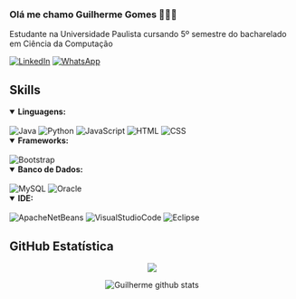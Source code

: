 ### Olá me chamo Guilherme Gomes 👨‍💻🎸
Estudante na Universidade Paulista cursando 5º semestre do bacharelado em Ciência da Computação

[![LinkedIn](https://img.shields.io/badge/LinkedIn-0077B5?style=for-the-badge&logo=linkedin&logoColor=white)](https://www.linkedin.com/in/guioliveira1711/)
[![WhatsApp](https://img.shields.io/badge/WhatsApp-25D366?style=for-the-badge&logo=whatsapp&logoColor=white)](https://api.whatsapp.com/send?l=pt&amp;phone=5511973864580)

## **Skills**

<details open>
	<summary><b>Linguagens:</b></summary>
	<br> 
	<img title="Java" alt="Java" src="https://icongr.am/devicon/java-original.svg?size=50&color=currentColor">  
	<img title="Python" alt="Python" src="https://icongr.am/devicon/python-original.svg?size=50&color=currentColor">  
	<img title="JavaScript" alt="JavaScript" src="https://icongr.am/devicon/javascript-original.svg?size=50&color=currentColor">  
	<img title="HTML" alt="HTML" src="https://icongr.am/devicon/html5-original.svg?size=50&color=currentColor">  
	<img title="CSS" alt="CSS" src="https://icongr.am/devicon/css3-original.svg?size=50&color=currentColor">  
</details>

<details open>
	<summary><b>Frameworks:</b></summary>
	<br>
	<img title="Bootstrap" alt="Bootstrap" src="https://icongr.am/simple/bootstrap.svg?size=50&color=currentColor&colored=true"> 
</details>

<details open>
	<summary><b>Banco de Dados:</b></summary>
	<br>
	<img title="MySQL" alt="MySQL" src="https://icongr.am/devicon/mysql-original.svg?size=50&color=currentColor"> 
	<img title="Oracle" alt="Oracle" src="https://icongr.am/devicon/oracle-original.svg?size=50&color=currentColor"> 
</details>

<details open>
	<summary><b>IDE:</b></summary>
	<br>
	<img title="ApacheNetBeans" alt="ApacheNetBeans" src="https://icongr.am/simple/apachenetbeanside.svg?size=50&color=currentColor&colored=true"> 
	<img title="VisualStudioCode" alt="VisualStudioCode" src="https://icongr.am/simple/visualstudiocode.svg?size=50&color=currentColor&colored=true">
  <img title="Eclipse" alt="Eclipse" src="https://img.shields.io/badge/Eclipse-FE7A16.svg?style=for-the-badge&logo=Eclipse&logoColor=white">
</details>

## **GitHub Estatística**
<p align="center">
	<img align="center" src="https://github-readme-stats.vercel.app/api/top-langs/?username=Gui591&theme=github_dark&hide_langs_below=1"/>
</p>
<p align="center">
	<img align="center" src="https://github-readme-stats.vercel.app/api?username=Gui591&show_icons=true&theme=github_dark&line_height=27" alt="Guilherme github stats"/></p>






